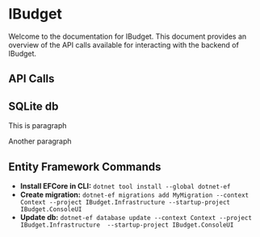 # IBudget

Welcome to the documentation for IBudget. This document provides an overview of the API calls available for interacting with the backend of IBudget.

## API Calls

## SQLite db
<p>This is paragraph</p>
Another paragraph

## Entity Framework Commands

- **Install EFCore in CLI:** `dotnet tool install --global dotnet-ef`
- **Create migration:** `dotnet-ef migrations add MyMigration --context Context --project IBudget.Infrastructure --startup-project IBudget.ConsoleUI`
- **Update db:** `dotnet-ef database update --context Context --project IBudget.Infrastructure  --startup-project IBudget.ConsoleUI`
